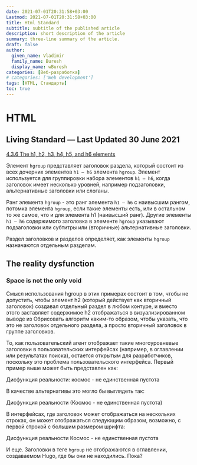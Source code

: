 ```yaml
---
date: 2021-07-01T20:31:58+03:00
Lastmod: 2021-07-01T20:31:58+03:00
title: Html Standard
subtitle: subtitle of the published article
description: short description of the article
summary: three-line summary of the article.
draft: false
author:
  given_name: Vladimir
  family_name: Buresh
  display_name: wBuresh
categories: [Веб-разработка]
# categories: ['Web development']
tags: [HTML, Стандарты]
toc: true
---
```


<hgroup>
  <h1 class="allcaps">HTML</h1>
  <h2 id="living-standard" class="no-num no-toc">Living Standard — Last Updated <span class="text-muted">30 June 2021</span></h2>
</hgroup>

[4.3.6 The h1, h2, h3, h4, h5, and h6 elements](https://html.spec.whatwg.org/multipage/sections.html#the-h1,-h2,-h3,-h4,-h5,-and-h6-elements)

Элемент `hgroup` представляет заголовок раздела, который состоит из всех дочерних элементов `h1 – h6` элемента `hgroup`. Элемент используется для группировки набора элементов `h1 – h6`, когда заголовок имеет несколько уровней, например подзаголовки, альтернативные заголовки или слоганы.

Ранг элемента `hgroup` - это ранг элемента `h1 – h6` с наивысшим рангом, потомка элемента `hgroup`, если такие элементы есть, или в остальном то же самое, что и для элемента h1 (наивысший ранг). Другие элементы `h1 – h6` содержимого заголовка в элементе `hgroup` указывают подзаголовки или субтитры или (вторичные) альтернативные заголовки.

Раздел заголовков и разделов определяет, как элементы `hgroup` назначаются отдельным разделам.

<!--
The hgroup element represents the heading of a section, which consists of all the h1–h6 element children of the hgroup element. The element is used to group a set of h1–h6 elements when the heading has multiple levels, such as subheadings, alternative titles, or taglines.

The rank of an hgroup element is the rank of the highest-ranked h1–h6 element descendant of the hgroup element, if there are any such elements, or otherwise the same as for an h1 element (the highest rank). Other h1–h6 elements of heading content in the hgroup element indicate subheadings or subtitles or (secondary) alternative titles.

The section on headings and sections defines how hgroup elements are assigned to individual sections. -->

<hgroup>
 <h2>The reality dysfunction</h2>
 <h3>Space is not the only void</h3>
</hgroup>

Смысл использования hgroup в этих примерах состоит в том, чтобы не допустить, чтобы элемент h2 (который действует как вторичный заголовок) создавал отдельный раздел в любом контуре, и вместо этого заставляет содержимое h2 отображаться в визуализированном выводе из Обрисовать алгоритм каким-то образом, чтобы указать, что это не заголовок отдельного раздела, а просто вторичный заголовок в группе заголовков.

То, как пользовательский агент отображает такие многоуровневые заголовки в пользовательских интерфейсах (например, в оглавлении или результатах поиска), остается открытым для разработчиков, поскольку это проблема пользовательского интерфейса. Первый пример выше может быть представлен как:

Дисфункция реальности: космос - не единственная пустота

В качестве альтернативы это могло бы выглядеть так:

Дисфункция реальности (Космос - не единственная пустота)

В интерфейсах, где заголовок может отображаться на нескольких строках, он может отображаться следующим образом, возможно, с первой строкой с большим размером шрифта:

Дисфункция реальности
Космос - не единственная пустота

И еще. Заголовки в теге `hgroup` не отображаются в оглавлении, создаваемом Hugo, где бы они не находились. Пока?
